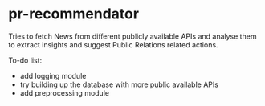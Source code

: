 # pr-recommendator
Tries to fetch News from different publicly available APIs and analyse them to extract insights and suggest Public Relations related actions.

To-do list:
- add logging module
- try building up the database with more public available APIs
- add preprocessing module